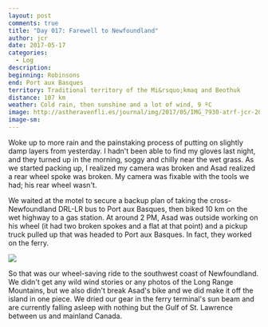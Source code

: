 ```yaml
---
layout: post
comments: true
title: "Day 017: Farewell to Newfoundland"
author: jcr
date: 2017-05-17
categories:
  - Log
description: 
beginning: Robinsons
end: Port aux Basques
territory: Traditional territory of the Mi&rsquo;kmaq and Beothuk
distance: 107 km
weather: Cold rain, then sunshine and a lot of wind, 9 ºC
image: http://astheravenfli.es/journal/img/2017/05/IMG_7930-atrf-jcr-2000-web.jpg
image-sm:
---
```


Woke up to more rain and the painstaking process of putting on slightly damp layers from yesterday. I hadn't been able to find my gloves last night, and they turned up in the morning, soggy and chilly near the wet grass. As we started packing up, I realized my camera was broken and Asad realized a rear wheel spoke was broken. My camera was fixable with the tools we had; his rear wheel wasn't.

We waited at the motel to secure a backup plan of taking the cross-Newfoundland DRL-LR bus to Port aux Basques, then biked 10 km on the wet highway to a gas station. At around 2 PM, Asad was outside working on his wheel (it had two broken spokes and a flat at that point) and a pickup truck pulled up that was headed to Port aux Basques. In fact, they worked on the ferry.

<img src="http://astheravenfli.es/journal/img/2017/05/IMG_7927-atrf-ac-2000-web.jpg">

So that was our wheel-saving ride to the southwest coast of Newfoundland. We didn't get any wild wind stories or any photos of the Long Range Mountains, but we also didn't break Asad's bike and we did make it off the island in one piece. We dried our gear in the ferry terminal's sun beam and are currently falling asleep with nothing but the Gulf of St. Lawrence between us and mainland Canada.